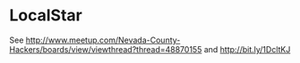 # LocalStar

See http://www.meetup.com/Nevada-County-Hackers/boards/view/viewthread?thread=48870155 and http://bit.ly/1DcltKJ



